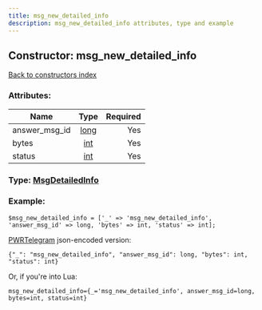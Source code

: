 ```yaml
---
title: msg_new_detailed_info
description: msg_new_detailed_info attributes, type and example
---
```

## Constructor: msg\_new\_detailed\_info  
[Back to constructors index](index.md)



### Attributes:

| Name     |    Type       | Required |
|----------|:-------------:|---------:|
|answer\_msg\_id|[long](../types/long.md) | Yes|
|bytes|[int](../types/int.md) | Yes|
|status|[int](../types/int.md) | Yes|



### Type: [MsgDetailedInfo](../types/MsgDetailedInfo.md)


### Example:

```
$msg_new_detailed_info = ['_' => 'msg_new_detailed_info', 'answer_msg_id' => long, 'bytes' => int, 'status' => int];
```  

[PWRTelegram](https://pwrtelegram.xyz) json-encoded version:

```
{"_": "msg_new_detailed_info", "answer_msg_id": long, "bytes": int, "status": int}
```


Or, if you're into Lua:  


```
msg_new_detailed_info={_='msg_new_detailed_info', answer_msg_id=long, bytes=int, status=int}

```


